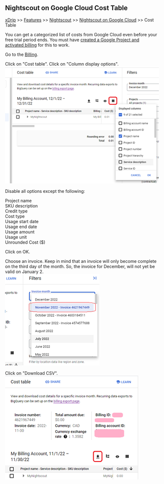 ## Nightscout on Google Cloud Cost Table
[xDrip](../../README.md) >> [Features](../Features_page) >> [Nightscout](../Nightscout_page) >> [Nightscout on Google Cloud](./GoogleCloud) >> Cost Table  
  
You can get a categorized list of costs from Google Cloud even before your free trial period ends.  You must have [created a Google Project and activated billing](./NS_GCProject.md) for this to work.  
  
Go to the [Billing](./Billing.md).  
  
Click on "Cost table".  Click on "Column display options".  
![](./images/ColDisOpt.png)  
  
Disable all options except the following:  
  
Project name  
SKU description  
Credit type  
Cost type  
Usage start date  
Usage end date  
Usage amount  
Usage unit  
Unrounded Cost ($)  
  
Click on OK.  
  
Choose an invoice.  Keep in mind that an invoice will only become complete on the third day of the month.  So, the invoice for December, will not yet be valid on January 2.  
![](./images/ChooseInvoice.png)  
  
Click on "Download CSV".  
![](./images/DL_Invoice.png)  
  
  
